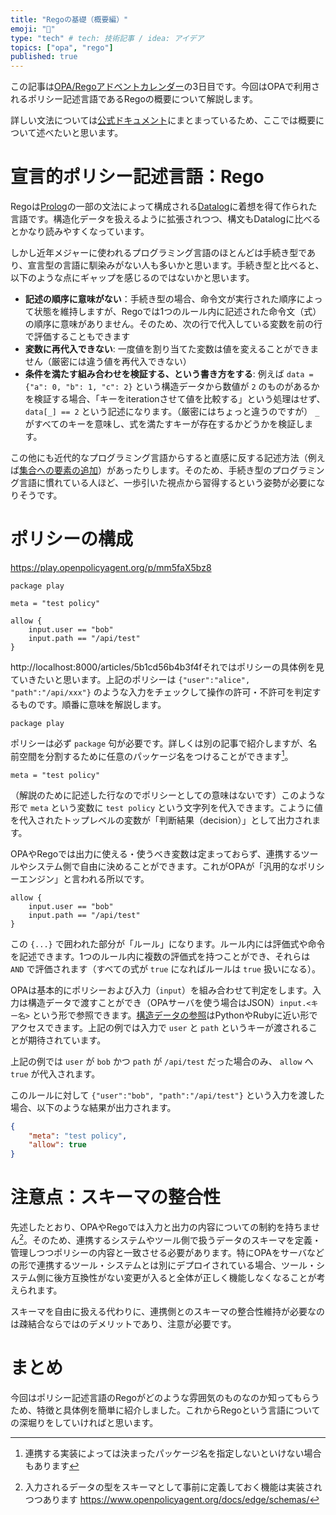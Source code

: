 ```yaml
---
title: "Regoの基礎（概要編）"
emoji: "📑"
type: "tech" # tech: 技術記事 / idea: アイデア
topics: ["opa", "rego"]
published: true
---
```


この記事は[OPA/Regoアドベントカレンダー](https://adventar.org/calendars/6601)の3日目です。今回はOPAで利用されるポリシー記述言語であるRegoの概要について解説します。

詳しい文法については[公式ドキュメント](https://www.openpolicyagent.org/docs/latest/policy-language/)にまとまっているため、ここでは概要について述べたいと思います。

# 宣言的ポリシー記述言語：Rego

Regoは[Prolog](https://ja.wikipedia.org/wiki/Prolog)の一部の文法によって構成される[Datalog](https://en.wikipedia.org/wiki/Datalog)に着想を得て作られた言語です。構造化データを扱えるように拡張されつつ、構文もDatalogに比べるとかなり読みやすくなっています。

しかし近年メジャーに使われるプログラミング言語のほとんどは手続き型であり、宣言型の言語に馴染みがない人も多いかと思います。手続き型と比べると、以下のような点にギャップを感じるのではないかと思います。

- **記述の順序に意味がない**：手続き型の場合、命令文が実行された順序によって状態を維持しますが、Regoでは1つのルール内に記述された命令文（式）の順序に意味がありません。そのため、次の行で代入している変数を前の行で評価することもできます
- **変数に再代入できない**: 一度値を割り当てた変数は値を変えることができません（厳密には違う値を再代入できない）
- **条件を満たす組み合わせを検証する、という書き方をする**: 例えば `data = {"a": 0, "b": 1, "c": 2}` という構造データから数値が `2` のものがあるかを検証する場合、「キーをiterationさせて値を比較する」という処理はせず、`data[_] == 2` という記述になります。（厳密にはちょっと違うのですが） `_` がすべてのキーを意味し、式を満たすキーが存在するかどうかを検証します。

この他にも近代的なプログラミング言語からすると直感に反する記述方法（例えば[集合への要素の追加](https://play.openpolicyagent.org/p/vAiFKpdPPI)）があったりします。そのため、手続き型のプログラミング言語に慣れている人ほど、一歩引いた視点から習得するという姿勢が必要になりそうです。

# ポリシーの構成

https://play.openpolicyagent.org/p/mm5faX5bz8

```rego
package play

meta = "test policy"

allow {
	input.user == "bob"
	input.path == "/api/test"
}
```

http://localhost:8000/articles/5b1cd56b4b3f4fそれではポリシーの具体例を見ていきたいと思います。上記のポリシーは `{"user":"alice", "path":"/api/xxx"}` のような入力をチェックして操作の許可・不許可を判定するものです。順番に意味を解説します。

```rego
package play
```

ポリシーは必ず `package` 句が必要です。詳しくは別の記事で紹介しますが、名前空間を分割するために任意のパッケージ名をつけることができます[^pkg-name]。

```rego
meta = "test policy"
```

（解説のために記述した行なのでポリシーとしての意味はないです）このような形で `meta` という変数に `test policy` という文字列を代入できます。こように値を代入されたトップレベルの変数が「判断結果（decision）」として出力されます。

OPAやRegoでは出力に使える・使うべき変数は定まっておらず、連携するツールやシステム側で自由に決めることができます。これがOPAが「汎用的なポリシーエンジン」と言われる所以です。

```rego
allow {
	input.user == "bob"
	input.path == "/api/test"
}
```

この `{...}` で囲われた部分が「ルール」になります。ルール内には評価式や命令を記述できます。1つのルール内に複数の評価式を持つことができ、それらは `AND` で評価されます（すべての式が `true` になればルールは `true` 扱いになる）。

OPAは基本的にポリシーおよび入力（`input`）を組み合わせて判定をします。入力は構造データで渡すことができ（OPAサーバを使う場合はJSON）`input.<キー名>` という形で参照できます。[構造データの参照](https://www.openpolicyagent.org/docs/latest/policy-language/#references)はPythonやRubyに近い形でアクセスできます。上記の例では入力で `user` と `path` というキーが渡されることが期待されています。

上記の例では `user` が `bob` かつ `path` が `/api/test` だった場合のみ、 `allow` へ `true` が代入されます。

このルールに対して `{"user":"bob", "path":"/api/test"}` という入力を渡した場合、以下のような結果が出力されます。

```json
{
	"meta": "test policy",
	"allow": true
}
```

# 注意点：スキーマの整合性

先述したとおり、OPAやRegoでは入力と出力の内容についての制約を持ちません[^type-check]。そのため、連携するシステムやツール側で扱うデータのスキーマを定義・管理しつつポリシーの内容と一致させる必要があります。特にOPAをサーバなどの形で連携するツール・システムとは別にデプロイされている場合、ツール・システム側に後方互換性がない変更が入ると全体が正しく機能しなくなることが考えられます。

スキーマを自由に扱える代わりに、連携側とのスキーマの整合性維持が必要なのは疎結合ならではのデメリットであり、注意が必要です。

# まとめ

今回はポリシー記述言語のRegoがどのような雰囲気のものなのか知ってもらうため、特徴と具体例を簡単に紹介しました。これからRegoという言語についての深堀りをしていければと思います。

[^pkg-name]: 連携する実装によっては決まったパッケージ名を指定しないといけない場合もあります
[^type-check]: 入力されるデータの型をスキーマとして事前に定義しておく機能は実装されつつあります https://www.openpolicyagent.org/docs/edge/schemas/